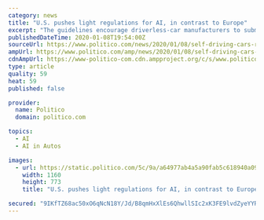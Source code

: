 ```yaml
---
category: news
title: "U.S. pushes light regulations for AI, in contrast to Europe"
excerpt: "The guidelines encourage driverless-car manufacturers to submit safety self-assessments ... But they do aim to deliver on von der Leyen’s promise to initiate legislation on artificial intelligence within her first 100 days in office, a pledge she made last summer shortly after she was nominated for her new post. The pledge came after von ..."
publishedDateTime: 2020-01-08T19:54:00Z
sourceUrl: https://www.politico.com/news/2020/01/08/self-driving-cars-regulation-096267
ampUrl: https://www.politico.com/amp/news/2020/01/08/self-driving-cars-regulation-096267
cdnAmpUrl: https://www-politico-com.cdn.ampproject.org/c/s/www.politico.com/amp/news/2020/01/08/self-driving-cars-regulation-096267
type: article
quality: 59
heat: 59
published: false

provider:
  name: Politico
  domain: politico.com

topics:
  - AI
  - AI in Autos

images:
  - url: https://static.politico.com/5c/9a/a64977ab4a5a90fab5c618940a09/webp.net-resizeimage%20(20).jpg
    width: 1160
    height: 773
    title: "U.S. pushes light regulations for AI, in contrast to Europe"

secured: "9IKfTZ68ac50xO6qNcN18Y/Jd/B8qmHxXlEs6QhwllSIc2xK3FE9lvdZyeYYR52zO+fQfkq5uATpepfe7/lzpoYNM2xHF5Fu1Vm/DLJIOYI+tGlf/HAr7DUws8gm3QNtGOG1TvmjmQG2ttQSHiQmE8ZMaY8tZ1c9KWRfHWbeKDjD9M7Zqy08nel4Cx8M8UE6EH3C0QjttnCswLXAf4K9vg8NOysHGlSSig+WvS7b5y6+3R8Js9pIBycdNZkJL264lcaZPQ+vbuC+545esTIaRCtZmOh1iwhaa2d9LXSu7RQ=;fBJJlaK2I8NHp/9SYZ91Wg=="
---
```


